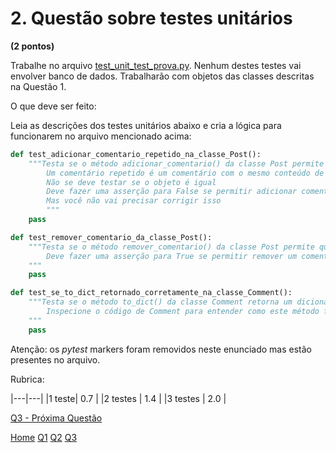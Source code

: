 
# 2. Questão sobre testes unitários 
**(2 pontos)**

Trabalhe no arquivo [test_unit_test_prova.py](./src/test/test_unit_test_prova.py).  Nenhum destes testes vai envolver banco de dados. Trabalharão com objetos das classes descritas na Questão 1. 

O que deve ser feito: 

Leia as descrições dos testes unitários abaixo e cria a lógica para funcionarem no arquivo mencionado acima: 

```python
def test_adicionar_comentario_repetido_na_classe_Post():
    """Testa se o método adicionar_comentario() da classe Post permite que se adicionem comentários repetidos
        Um comentário repetido é um comentário com o mesmo conteúdo de outro previamente existente
        Não se deve testar se o objeto é igual
        Deve fazer uma asserção para False se permitir adicionar comentários repetidos
        Mas você não vai precisar corrigir isso
        """
    pass

def test_remover_comentario_da_classe_Post():
    """Testa se o método remover_comentario() da classe Post permite que se remova um comentário
        Deve fazer uma asserção para True se permitir remover um comentário corretamente
    """
    pass    

def test_se_to_dict_retornado_corretamente_na_classe_Comment():
    """Testa se o método to_dict() da classe Comment retorna um dicionário com as informações corretas
        Inspecione o código de Comment para entender como este método funciona
    """
    pass
```

Atenção: os *pytest* markers foram removidos neste enunciado mas estão presentes no arquivo. 

Rubrica: 

|---|---|
|1 teste| 0.7 |
|2 testes | 1.4 | 
|3 testes | 2.0 | 


[Q3 - Próxima Questão](Q3.md)

[Home](./README.md)
[Q1](./Q1.md)
[Q2](./Q2.md)
[Q3](./Q3.md)








